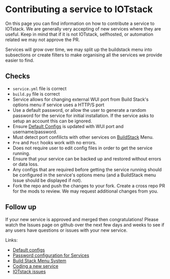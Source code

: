# Contributing a service to IOTstack

On this page you can find information on how to contribute a service to IOTstack. We are generally very accepting of new services where they are useful. Keep in mind that if it is not IOTstack, selfhosted, or automation related we may not approve the PR.

Services will grow over time, we may split up the buildstack menu into subsections or create filters to make organising all the services we provide easier to find.

## Checks
* `service.yml` file is correct
* `build.py` file is correct
* Service allows for changing external WUI port from Build Stack's options menu if service uses a HTTP/S port
* Use a default password, or allow the user to generate a random password for the service for initial installation. If the service asks to setup an account this can be ignored.
* Ensure [Default Configs](https://sensorsiot.github.io/IOTstack/Default-Configs) is updated with WUI port and username/password.
* Must detect port confilicts with other services on [BuildStack](https://sensorsiot.github.io/IOTstack/Menu-System) Menu.
* `Pre` and `Post` hooks work with no errors. 
* Does not require user to edit config files in order to get the service running.
* Ensure that your service can be backed up and restored without errors or data loss.
* Any configs that are required before getting the service running should be configured in the service's options menu (and a BuildStack menu Issue should be displayed if not).
* Fork the repo and push the changes to your fork. Create a cross repo PR for the mods to review. We may request additional changes from you.

## Follow up
If your new service is approved and merged then congratulations! Please watch the Issues page on github over the next few days and weeks to see if any users have questions or issues with your new service.

Links:
* [Default configs](https://sensorsiot.github.io/IOTstack/Default-Configs)
* [Password configuration for Services](https://sensorsiot.github.io/IOTstack/BuildStack-RandomPassword)
* [Build Stack Menu System](https://sensorsiot.github.io/IOTstack/Menu-System)
* [Coding a new service](https://sensorsiot.github.io/IOTstack/BuildStack-Services)
* [IOTstack issues](https://github.com/SensorsIot/IOTstack/issues)